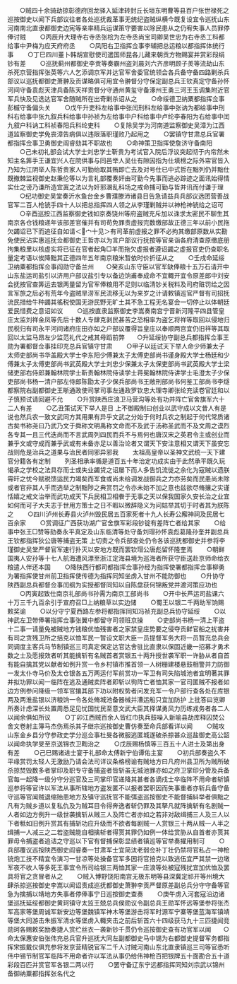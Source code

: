 <!-- { "loadSidebar": true } -->
　　○贼四十余骑劫掠彰德府回龙驿入延津转封丘长垣东明曹等县百户张世禄死之巡按御史以闻下兵部议往者各处巡抚裁革事无统纪盗贼纵横今既复设宜令巡抚山东河南南北直隶都御史边宪等亲率精兵运谋策守要害以除民患从之仍宥失事人员罪停俸讨贼
　　○丙辰升大理寺右寺丞张桧为左寺丞尚宝司卿吴世忠为右寺丞工科都给事中尹梅为应天府府丞
　　○凤阳右卫指挥佥事李辅把总运粮以都指挥体统行事
　　○丁巳四川董卜韩胡宣慰使司遣国师昆各儿藏来朝贡方物赐宴并赏彩叚绢钞有差
　　○巡抚蓟州都御史李贡等奏霸州盗刘晨刘六齐彦明顾子羙等流劫山东杀死京营指挥张英等六人乞添调京军并达官军舍委官统领会各兵备守备四路剿杀兵部议以巡抚都御史萧翀及贡谋略俱可用宜令翀督分守保定副总兵王钦真定守备孙怀河间守备袁彪天津兵备陈天祥贡督分守通州黄玺守备涿州王勇三河王玉调集附近官军兵快及见选达官军舍随贼所在出奇剿杀诏从之
　　○命绥德卫纳粟都指挥佥事彭槭守备偏头关
　　○戊午升吏科左给事中张闰刑科左给事中张讷为都给事中刑科右给事中张九叙兵科给事中孙祯为左给事中户科给事中卢纶李春阳为右给事中闰九叙户科讷工科祯春阳兵科纶吏科
　　○复除吴学为河南道监察御史吴漳为江西道监察御史学免丧漳告病俱以违限落职瑾败乃起用之
　　○罢镇守甘肃总兵官署都指挥佥事卫勇御史阎睿劾其不职故也
　　○命神策卫指挥使詹济守备南阳
　　○己未初礼部会试大学士刘忠学士靳贵为考试官入院后浮议突起彻于内帘然未知主名筭手王谦宜兴人在院供事与同邑举人吴仕有隙因指为仕填榜之际外帘官皆入乃知为江阴举人陈哲贵家人可勤绐取其贿即亡去及对号仕已中式哲在黜列仍并黜仕既撤棘监视御史赵秉伦等以为言礼部覆奏奸由可勤今先事而逃必踪迹之面讯始得情实仕之谤乃谦所造宜寘之法以为奸邪溷乱科场之戒命捕可勤与哲并讯而付谦于理
　　○纪功御史吴堂奏沂水鱼台金乡曹濮滕沛诸县日告急请益兵兵部议选团营善战官军二百人枪铳手四十人以把总指挥四人领之从李瑾剿贼并以神枪神铳给之诏可
　　○辛酉巡按江西监察御史钱如京奏饶州等府盗贼充斥加以诛求太密民不聊生其南京各仓钱粮递年该部差官催并有司苟免罪责虚报完数缴部故正德三年以前小民拖欠蠲诏已下而追征自如请＜宀十见＞有司革前虚报之罪不必拘其缴部原数从实勘免使民沾实惠巡抚佥都御史王哲亦以为言户部议行抚按等官亲诣各府清查原缴底册拘集粮里以核虚实将已征在官者起角□羊而拖欠虚报者遵诏蠲之虚报官吏仍查职名量定考语以俟降黜其正德四年五年南京粮米暂依时价折征从之
　　○壬戌命延绥卫纳粟都指挥佥事阎勋守备兰州　　○癸亥山东守臣以官军缺俸粮十五万石请开中山东盐运司盐引以济用户部议盐引专以备边饷甫奉成命不宜輙开宜令原差郎中刘安会抚按官查筭运去银两量留为官军俸粮用不足则以临清钞关税料及司府赃罚给之因言军旅之后必有荒年今盗贼旱涝军民流移无以为来岁之计请敕镇巡官严督有司招抚流民措给牛种蠲其徭税使国无游民野无旷土其不急工程无名宴会一切停止以体朝廷爱民惜费之意诏如议
　　○巡按直隶监察御史李嵩奏南宫宁晋新河隆平四县管皇庄太监刘祥金凤等先后十数人专肆克剥民甚苦之恐相率为盗乞将祥等取回以侵地归民税归有司永平河间诸府庄田亦如之户部议覆得旨皇庄以奉顺两宫宜仍旧祥等其取回以太监马昂左少监范礼代之戒其母蹈前弊　　○升延绥协守副总兵都指挥佥事王勋为署都督佥事挂印充总兵官镇守甘肃
　　○甲子以廷试天下举人命少师兼太子太师吏部尚书华盖殿大学士李东阳少傅兼太子太傅吏部尚书谨身殿大学士杨廷和少傅兼太子太傅吏部尚书武英殿大学士刘忠少保兼太子太保吏部尚书武英殿大学士梁储吏部右侍郎兼翰林院学士靳贵翰林院侍读学士蒋冕翰林院侍讲学士毛澄太子少保吏部尚书杨一清户部左侍郎陈勖太子少保兵部尚书王敞刑部尚书何鉴工部尚书李燧都察院右副都御史王晣通政使司掌司事左通政罗钦忠大理寺卿张纶充读卷官廷和以子慎预试请回避不允
　　○升赏陕西庄浪卫马营沟等处有功并阵亡官舍旗军六十二人有差
　　○乙丑策试天下举人是日  上不御殿制曰创业以武守成以文昔人有是说也然兵农一致文武同方其用果有异乎文武之分始于何时兵农之制起于何代常质诸古矣书称尧曰乃武乃文于舜称文明禹称文命而不及武于汤称圣武而不及文周之谟烈各专其一且三代迭尚而不言武周列四民而兵不与焉何也唐汉宋之英君令主或创业而兼乎文或守成而兼乎武或有未备亦足以善治论者又谓天下安注意相又谓天下虽安忘战则危是治兵之道果与治民者同邪异邪我
　　太祖高皇帝以圣神文武统一天下建官分籍各有定制
　　列圣相承率循是道百五十年治定功成实由于此然承平既久玩愒承之学校之法具存而士或失业蠲贷之诏屡下而人多告饥流徙之余化为寇贼以遗朕霄旰之忧今赋税馈运民力竭矣而军食或尚未给调发战御兵之力亦劳矣而民患尚未除或者官非其人乎而选举之制黜陟之典赏罚之令亦未始不加之意也兹欲尽脩攘之实谨恬嬉之戒文治举而武功成天下兵民相卫相餋于无事之天以保我国家久安长治之业宜如何而可子大夫志于世用方策士之日不暇以微辞隐义为问姑举其切于时者其为朕陈之
　　○四川泸州长寿县火泸州毁民居五百家死者十九人长寿公廨神祠及民居七百余家
　　○赏调征广西获功湖广官舍旗军彩段钞锭有差阵亡者给其家
　　○给事中张王□赞等劾奏永平真定及山东临清等处守备刘瑁孙怀袁彪葛隆孙奎并副总兵王钦都指挥狄公唐等捕盗无策  上切责之令兵部查处仍令各该巡抚都御史并参将李瑾御史吴堂严督官军速行扑灭以安地方既而罢钦瑁公唐彪留怀隆奎焉
　　○朝鲜国夷人安孙等十七人航海遭风漂至浙江定海县境为巡海者所获守臣送赴京师命给衣粮遣人伴还本国
　　○降陕西行都司都指挥佥事孙经为指挥使署都指挥佥事柳勇为署指挥使甘州前卫指挥使传德为指挥同知坐虏入甘州不能防御也
　　○升协守陕西副总兵都督佥事闰纲为实授都督同知以自陈盘获何锦叛党并渡河策应功也
　　○丙寅起致仕南京礼部尚书孙需为南京工部尚书
　　○开中长芦运司盐课六十万三千九百余引于宣府召□上纳粮草以实边储
　　○蜀王以银二千两助军饷赐敕奖谕
　　○以分守宁夏西路左参将都指挥同知冯祯充副总兵协守延绥
　　○以神武左卫带俸署指挥佥事张翼中都留守司领班京操
　　○吏部尚书杨一清上平盗十二事一请量免被贼地方钱粮优恤残害者之家禁皇庄势要之侵夺贡鲜官船之扰害并有司之贪残卫所之掊克以恤军民一暂设文职大臣一员提督军务大将一员暂充总兵会同调度主客兵马节制镇巡三司真定保定达官达舍驻比直隶以保固近畿一招募才勇术数之士及愿报效者听其能擒斩有名贼首者赏银五十两升授世袭军职一许胁从者自首有能自擒其党以献者如例升赏一令乡村镇市推首领一人树栅建楼悬鼓相警并力防御一发太仆寺马价及太仓银各五万两运付军前赏功一军卫有司失陷城池者宜明著其罪并拟功罪以闻一临阵在逃及通贼卖阵者即斩以徇阵亡者恤其家一官司匿贼不报者如边方例参问降级一领军官攘其部下功以附权势者问发充军一令户部行查各处在库银两及两淮盐银以济粮饷一令各处脩城池备器械并漕运船只宜加防护  上批答曰览卿所奏计虑深长处置周悉足见忧国忧民至意文武大臣其择谋勇风力历练戎务者各二人以闻余俱如所议
　　○丁卯江西贼百余人皆红巾执兵鼓噪入新喻县劫库释囚焚公舍文卷射主簿马杰伤焉杀其子继宗巡按御史曹仿奏至命兵部看详以闻
　　○贼攻山东金乡县分守参政史学分巡佥事杜旻各微服逃匿城遂破杀掠甚众巡盐御史高公韶以闻命执学旻至京送锦衣卫鞫治之
　　○戊辰赐杨慎等三百五十人进士及第出身有差
　　○己巳赐诸进士宴于礼部命太傅新宁伯谭佑主宴
　　○初兵部奏盗久不平缘赏罚太轻人无激励乃请会法司详议条格榜谕有贼地方曰凡府州县卫所为贼所破杀掠焚毁数多者掌印及职专守备捕盗者皆斩虽无城池罪亦如之府卫掌印分管及兵备官每一起降一级分守分巡官及三司掌印官递降其甚者各谪戍士卒临阵不用命者斩镇巡参将等官许以军法从事所辖地方盗发匿不以报者罢职因而失事重者亦斩兵备守备守巡等官闻贼退缩贻患地方及镇守巡抚官不能弭盗巡按御史不能督捕紏举者俱黜之凡有为贼乡道以复私仇及为贼耳目令得奔逸者斩仍罪及其拏凡就阵擒斩有名剧贼一人者如边方例升一级世袭擒斩从贼三人及阵亡者亦如之若非对敌缉捕三人及三人以下者秪如旧例升赏其有捕斩功应升级而不欲者每剧贼一人赏银三十两从贼一人半之缉捕一人减三之二若盗贼能自相擒斩者得贳其罪仍如例一体给赏胁从自首者亦贳其罪毋令捕盗者追诘之守巡以下官有督捕保彰显绩者镇巡等官举奏擢用制可
　　○兵部覆议巡按陕西御史阎睿奏一甘肃军士宜简汰老弱佥补丁壮仍禁将官私占一神枪铳炮工技不精宜令演习一甘凉等处操备官军多因将官掊克以致逃伍宜严其禁一边墩军夜不收人等多死王事宜令所司给银三两恤其家一庄浪等处被寇残扰宜加优恤及罢具将官之贪冒者从之
　　○贼入博野饶阳南宫无极东明等县深冀定祁开等州境大肆杀掠巡按御史李嵩以闻诏责成巡抚都御史萧翀李贡严督原差副总兵分守守备等官急为擒捕以靖地方失事者停俸事宁日巡按御史查奏
　　○庚午虏入河套寇沿边诸堡巡抚延绥都御史黄珂镇守太监王兢总兵侯勋议令副总兵王勋军怀远等堡参将张杰军高家等堡周诚军新安边等堡魏镇军神木等堡游击将军时源军宁寨等堡蓝海军镇靖等堡大同游击朱振军清水等堡虏入輙夹击之前后斩首六十四级获马九十三匹捷闻竞勋珂各赐敕奖励奏捷人赏纻丝衣一袭新钞千贯仍令巡按御史查有功官军以闻　　○命太保惠安伯张伟充总兵官升巡抚大同左副都御史马中锡为右都御史提督军务都指挥宋振戴仪俱充参将发京营精锐官军二千人讨贼河南山东北直隶镇巡三司等官悉听伟中锡节制官军临阵不用命者许以军法从事仍给伟神枪百把银牌五十面勘合五十道彩段百匹并赏官军各银二两以行
　　○罢守备辽东宁远都指挥同知刘宗武以锦州备御纳粟都指挥张名代之
